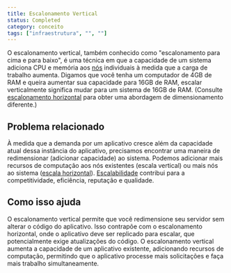 ```yaml
---
title: Escalonamento Vertical
status: Completed
category: conceito
tags: ["infraestrutura", "", ""]
---
```


O escalonamento vertical, também conhecido como "escalonamento para cima e para baixo", é uma técnica em que a capacidade de um sistema adiciona CPU e memória aos [nós](/pt-br/nodes/) individuais à medida que a carga de trabalho aumenta. Digamos que você tenha um computador de 4GB de RAM e queira aumentar sua capacidade para 16GB de RAM, escalar verticalmente significa mudar para um sistema de 16GB de RAM. (Consulte [escalonamento horizontal](/horizontal-scaling/) para obter uma abordagem de dimensionamento diferente.)

## Problema relacionado

À medida que a demanda por um aplicativo cresce além da capacidade atual dessa instância do aplicativo, precisamos encontrar uma maneira de redimensionar (adicionar capacidade) ao sistema. Podemos adicionar mais recursos de computação aos nós existentes (escala vertical) ou mais nós ao sistema ([escala horizontal](/horizontal-scaling/)). [Escalabilidade](/pt-br/scalability/) contribui para a competitividade, eficiência, reputação e qualidade.

## Como isso ajuda

O escalonamento vertical permite que você redimensione seu servidor sem alterar o código do aplicativo. Isso contrapõe com o escalonamento horizontal, onde o aplicativo deve ser replicado para escalar, que potencialmente exige atualizações do código. O escalonamento vertical aumenta a capacidade de um aplicativo existente, adicionando recursos de computação, permitindo que o aplicativo processe mais solicitações e faça mais trabalho simultaneamente.
